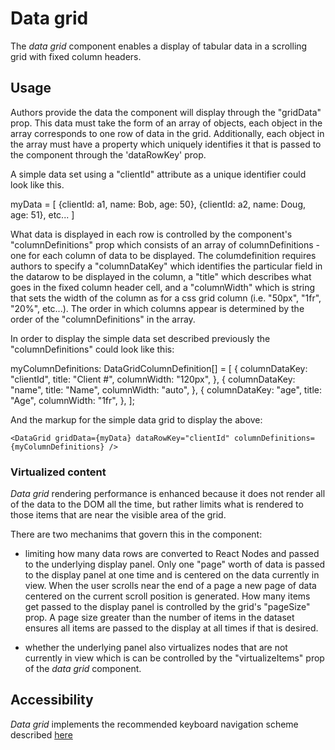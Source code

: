 # Data grid
The *data grid* component enables a display of tabular data in a scrolling grid with fixed column headers. 

## Usage

Authors provide the data the component will display through the "gridData" prop.  This data must take the form of an array of objects, each object in the array corresponds to one row of data in the grid.  Additionally, each object in the array must have a property which uniquely identifies it that is passed to the component through the 'dataRowKey' prop. 

A simple data set using a "clientId" attribute as a unique identifier  could look like this.

myData = [
    {clientId: a1, name: Bob, age: 50},
    {clientId: a2, name: Doug, age: 51},
    etc...
]

What data is displayed in each row is controlled by the component's  "columnDefinitions" prop which consists of an array of columnDefinitions - one for each column of data to be displayed.  The columdefinition requires authors to specify a "columnDataKey" which identifies the particular field in the datarow to be displayed in the column, a "title" which describes what goes in the fixed column header cell, and a "columnWidth" which is string that sets the width of the column as for a css grid column (i.e. "50px", "1fr", "20%", etc...). The order in which columns appear is determined by the order of the "columnDefinitions" in the array.

In order to display the simple data set described previously the "columnDefinitions" could look like this:

myColumnDefinitions: DataGridColumnDefinition[] = [
    {
        columnDataKey: "clientId",
        title: "Client #",
        columnWidth: "120px",
    },
    {
        columnDataKey: "name",
        title: "Name",
        columnWidth: "auto",
    },
        {
        columnDataKey: "age",
        title: "Age",
        columnWidth: "1fr",
    },
];

And the markup for the simple data grid to display the above:

`
<DataGrid
    gridData={myData}
    dataRowKey="clientId"
    columnDefinitions={myColumnDefinitions}
/>
`

### Virtualized content

*Data grid* rendering performance is enhanced because it does not render all of the data to the DOM all the time, but rather limits what is rendered to those items that are near the visible area of the grid. 

There are two mechanims that govern this in the component:

- limiting how many data rows are converted to React Nodes and passed to the underlying display panel.  Only one "page" worth of data is passed to the display panel at one time and is centered on the data currently in view.  When the user scrolls near the end of a page a new page of data centered on the current scroll position is generated.  How many items get passed to the display panel is controlled by the grid's "pageSize" prop.  A page size greater than the number of items in the dataset ensures all items are passed to the display at all times if that is desired.

- whether the underlying panel also virtualizes nodes that are not currently in view which is can be controlled by the "virtualizeItems" prop of the *data grid* component.

## Accessibility
*Data grid* implements the recommended keyboard navigation scheme described [here](https://www.w3.org/TR/wai-aria-practices/#grid)